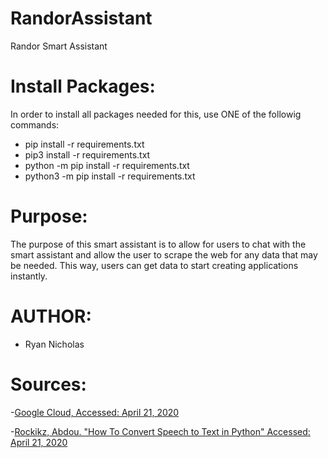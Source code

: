 # RandorAssistant
Randor Smart Assistant 
# Install Packages:
In order to install all packages needed for this, use ONE of 
the followig commands:

- pip install -r requirements.txt
- pip3 install -r requirements.txt
- python -m pip install -r requirements.txt
- python3 -m pip install -r requirements.txt

# Purpose:
The purpose of this smart assistant is to allow for users to chat 
with the smart assistant and allow the user to scrape the web for 
any data that may be needed. This way, users can get data to 
start creating applications instantly.

# AUTHOR:
- Ryan Nicholas

# Sources:
-[Google Cloud, Accessed: April 21, 2020](https://cloud.google.com/speech-to-text/docs/how-to)

-[Rockikz, Abdou. "How To Convert Speech to Text in Python" Accessed: April 21, 2020](https://www.thepythoncode.com/article/using-speech-recognition-to-convert-speech-to-text-python)

